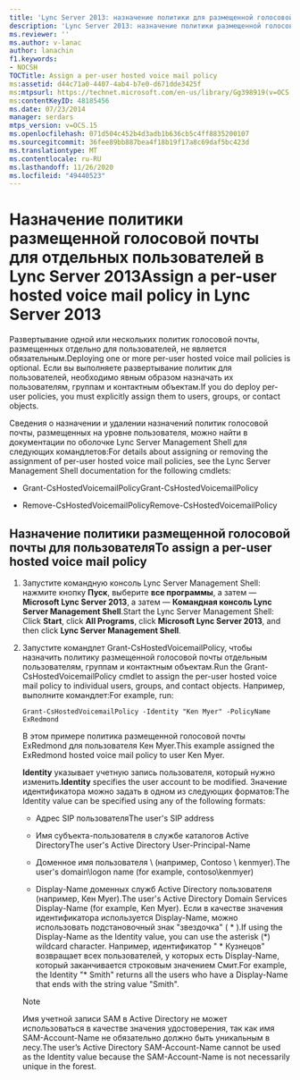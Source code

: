 ```yaml
---
title: 'Lync Server 2013: назначение политики для размещенной голосовой почты для отдельных пользователей'
description: 'Lync Server 2013: назначение политики размещенной голосовой почты для отдельных пользователей.'
ms.reviewer: ''
ms.author: v-lanac
author: lanachin
f1.keywords:
- NOCSH
TOCTitle: Assign a per-user hosted voice mail policy
ms:assetid: d44c71a0-4407-4ab4-b7e0-d671dde3425f
ms:mtpsurl: https://technet.microsoft.com/en-us/library/Gg398919(v=OCS.15)
ms:contentKeyID: 48185456
ms.date: 07/23/2014
manager: serdars
mtps_version: v=OCS.15
ms.openlocfilehash: 071d504c452b4d3adb1b636cb5c4ff8835200107
ms.sourcegitcommit: 36fee89bb887bea4f18b19f17a8c69daf5bc423d
ms.translationtype: MT
ms.contentlocale: ru-RU
ms.lasthandoff: 11/26/2020
ms.locfileid: "49440523"
---
```

# <a name="assign-a-per-user-hosted-voice-mail-policy-in-lync-server-2013"></a><span data-ttu-id="8f7ea-103">Назначение политики размещенной голосовой почты для отдельных пользователей в Lync Server 2013</span><span class="sxs-lookup"><span data-stu-id="8f7ea-103">Assign a per-user hosted voice mail policy in Lync Server 2013</span></span>

 


<span data-ttu-id="8f7ea-104">Развертывание одной или нескольких политик голосовой почты, размещенных отдельно для пользователей, не является обязательным.</span><span class="sxs-lookup"><span data-stu-id="8f7ea-104">Deploying one or more per-user hosted voice mail policies is optional.</span></span> <span data-ttu-id="8f7ea-105">Если вы выполняете развертывание политик для пользователей, необходимо явным образом назначать их пользователям, группам и контактным объектам.</span><span class="sxs-lookup"><span data-stu-id="8f7ea-105">If you do deploy per-user policies, you must explicitly assign them to users, groups, or contact objects.</span></span>

<span data-ttu-id="8f7ea-106">Сведения о назначении и удалении назначений политик голосовой почты, размещенных на уровне пользователя, можно найти в документации по оболочке Lync Server Management Shell для следующих командлетов:</span><span class="sxs-lookup"><span data-stu-id="8f7ea-106">For details about assigning or removing the assignment of per-user hosted voice mail policies, see the Lync Server Management Shell documentation for the following cmdlets:</span></span>

  - <span data-ttu-id="8f7ea-107">Grant-CsHostedVoicemailPolicy</span><span class="sxs-lookup"><span data-stu-id="8f7ea-107">Grant-CsHostedVoicemailPolicy</span></span>

  - <span data-ttu-id="8f7ea-108">Remove-CsHostedVoicemailPolicy</span><span class="sxs-lookup"><span data-stu-id="8f7ea-108">Remove-CsHostedVoicemailPolicy</span></span>

## <a name="to-assign-a-per-user-hosted-voice-mail-policy"></a><span data-ttu-id="8f7ea-109">Назначение политики размещенной голосовой почты для пользователя</span><span class="sxs-lookup"><span data-stu-id="8f7ea-109">To assign a per-user hosted voice mail policy</span></span>

1.  <span data-ttu-id="8f7ea-110">Запустите командную консоль Lync Server Management Shell: нажмите кнопку **Пуск**, выберите **все программы**, а затем — **Microsoft Lync Server 2013**, а затем — **Командная консоль Lync Server Management Shell**.</span><span class="sxs-lookup"><span data-stu-id="8f7ea-110">Start the Lync Server Management Shell: Click **Start**, click **All Programs**, click **Microsoft Lync Server 2013**, and then click **Lync Server Management Shell**.</span></span>

2.  <span data-ttu-id="8f7ea-111">Запустите командлет Grant-CsHostedVoicemailPolicy, чтобы назначить политику размещенной голосовой почты отдельным пользователям, группам и контактным объектам.</span><span class="sxs-lookup"><span data-stu-id="8f7ea-111">Run the Grant-CsHostedVoicemailPolicy cmdlet to assign the per-user hosted voice mail policy to individual users, groups, and contact objects.</span></span> <span data-ttu-id="8f7ea-112">Например, выполните командлет:</span><span class="sxs-lookup"><span data-stu-id="8f7ea-112">For example, run:</span></span>
    
        Grant-CsHostedVoicemailPolicy -Identity "Ken Myer" -PolicyName ExRedmond
    
    <span data-ttu-id="8f7ea-113">В этом примере политика размещенной голосовой почты ExRedmond для пользователя Кен Myer.</span><span class="sxs-lookup"><span data-stu-id="8f7ea-113">This example assigned the ExRedmond hosted voice mail policy to user Ken Myer.</span></span>
    
    <span data-ttu-id="8f7ea-114">**Identity** указывает учетную запись пользователя, который нужно изменить.</span><span class="sxs-lookup"><span data-stu-id="8f7ea-114">**Identity** specifies the user account to be modified.</span></span> <span data-ttu-id="8f7ea-115">Значение идентификатора можно задать в одном из следующих форматов:</span><span class="sxs-lookup"><span data-stu-id="8f7ea-115">The Identity value can be specified using any of the following formats:</span></span>
    
      - <span data-ttu-id="8f7ea-116">Адрес SIP пользователя</span><span class="sxs-lookup"><span data-stu-id="8f7ea-116">The user's SIP address</span></span>
    
      - <span data-ttu-id="8f7ea-117">Имя субъекта-пользователя в службе каталогов Active Directory</span><span class="sxs-lookup"><span data-stu-id="8f7ea-117">The user's Active Directory User-Principal-Name</span></span>
    
      - <span data-ttu-id="8f7ea-118">Доменное имя пользователя \\ (например, Contoso \\ kenmyer).</span><span class="sxs-lookup"><span data-stu-id="8f7ea-118">The user's domain\\logon name (for example, contoso\\kenmyer)</span></span>
    
      - <span data-ttu-id="8f7ea-119">Display-Name доменных служб Active Directory пользователя (например, Кен Myer).</span><span class="sxs-lookup"><span data-stu-id="8f7ea-119">The user's Active Directory Domain Services Display-Name (for example, Ken Myer).</span></span> <span data-ttu-id="8f7ea-120">Если в качестве значения идентификатора используется Display-Name, можно использовать подстановочный знак "звездочка" ( \* ).</span><span class="sxs-lookup"><span data-stu-id="8f7ea-120">If using the Display-Name as the Identity value, you can use the asterisk (\*) wildcard character.</span></span> <span data-ttu-id="8f7ea-121">Например, идентификатор " \* Кузнецов" возвращает всех пользователей, у которых есть Display-Name, который заканчивается строковым значением Смит.</span><span class="sxs-lookup"><span data-stu-id="8f7ea-121">For example, the Identity "\* Smith" returns all the users who have a Display-Name that ends with the string value "Smith".</span></span>
    

    > [!NOTE]  
    > <span data-ttu-id="8f7ea-122">Имя учетной записи SAM в Active Directory не может использоваться в качестве значения удостоверения, так как имя SAM-Account-Name не обязательно должно быть уникальным в лесу.</span><span class="sxs-lookup"><span data-stu-id="8f7ea-122">The user’s Active Directory SAM-Account-Name cannot be used as the Identity value because the SAM-Account-Name is not necessarily unique in the forest.</span></span>


